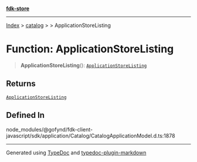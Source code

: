 [**fdk-store**](../../../README.md)
***

[Index](../../../API.md) > [catalog](../../README.md) > [<internal>](../README.md) > ApplicationStoreListing

# Function: ApplicationStoreListing

> **ApplicationStoreListing**(): [`ApplicationStoreListing`](../type-aliases/type-alias.ApplicationStoreListing.md)

## Returns

[`ApplicationStoreListing`](../type-aliases/type-alias.ApplicationStoreListing.md)

## Defined In

node\_modules/@gofynd/fdk-client-javascript/sdk/application/Catalog/CatalogApplicationModel.d.ts:1878

***
Generated using [TypeDoc](https://typedoc.org/) and [typedoc-plugin-markdown](https://www.npmjs.com/package/typedoc-plugin-markdown)
